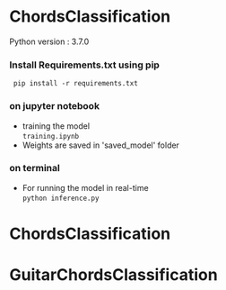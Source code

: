 # ChordsClassification

Python version : 3.7.0  

### Install Requirements.txt using pip
``` pip install -r requirements.txt```
### on jupyter notebook 
-  training the model  
```training.ipynb```
-  Weights are saved in 'saved_model' folder  
### on terminal
-  For running the model in real-time  
```python inference.py```


# ChordsClassification
# GuitarChordsClassification
